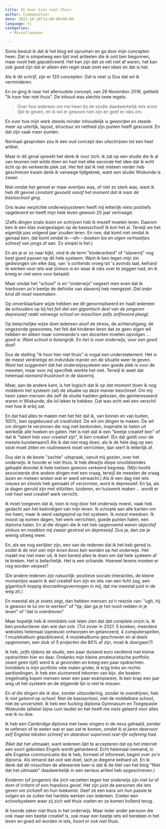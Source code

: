 ```yaml
---
title: Ik hoor hier niet thuis
author: tiamopastoor
date: 2021-10-18T14:00:00+00:00
language: nl
categories:
  - Miscellaneous

---
```

Soms besluit ik dat ik het blog wil opruimen en ga door mijn concepten heen. Dat is simpelweg een lijst met artikelen die ik ooit ben begonnen, maar nooit heb gepubliceerd. Het kan zijn dat ze nét niet af waren, het kan ook goed zijn dat er alleen één regel staat (met een idee) en dat is het.

Als ik dit schrijf, zijn er 120 concepten. Dat is veel :p Dus dat wil ik verminderen.

En zo ging ik naar het alleroudste concept, van _26 November 2016_, getiteld "Ik hoor hier niet thuis". De inhoud was slechts twee regels:

> Over hoe iedereen om me heen bij de studie daadwerkelijk iets erom lijkt te geven, en ik wil er gewoon niet zijn en geef er niks om.

En over hoe mijn werk steeds minder inhoudelijk is geworden en steeds meer op uiterlijk, layout, structuur en netheid zijn punten heeft gescoord. En dat zijn vaak meer punten.

Normaal gesproken zou ik een oud concept dan uitschrijven tot een heel artikel. 

Maar in dit geval spreekt het denk ik voor zich: ik zat op een studie die ik al van tevoren niet wilde doen en had met elke seconde het idee dat ik echt écht op de verkeerde plek zat. Het feit dat ik niet meteen verder heb geschreven kwam denk ik vanwege tijdgebrek, want een studie Wiskunde is zwaar. 

Niet omdat het gevoel er maar eventjes was, of niet zo sterk was, want ik heb dit gevoel _constant gevoeld vanaf het moment dat ik naar de basisschool ging_.

Ons leuke verplichte onderwijsyssteem heeft mij letterlijk niets positiefs opgeleverd en heeft mijn hele leven gewoon 20 jaar vertraagd. 

(Zelfs dingen zoals _lezen en schrijven_ heb ik mezelf moeten leren. Daarom ben ik een klas overgeslagen op de basisschool! Ik kon het al. Terwijl we het eigenlijk pas volgend jaar zouden leren. En nee, dat komt niet omdat ik geniaal ben, dat komt omdat ik---eh---_boeken las_ en _eigen verhaaltjes schreef_ van jongs af aan. Zo simpel is het.)

En als je er zo naar kijkt, vind ik de term "kinderarbeid" of "slavernij" nog best goed passen op dit hele systeem. Want ik ben tegen mijn zin gedwongen om elke dag, van 's ochtends vroeg tot 's avonds laat, keihard te werken voor iets wat zinloos is en waar ik niks over te zeggen had, en ik kreeg er niet eens voor betaald. 

Maar omdat het "school" is en "onderwijs" negeert men even dat ik hierboven zo'n beetje de definitie van slavernij heb neergezet. _Dat ieder kind dit moet_ _meemaken_. 

Op onverklaarbare wijze hebben we dit genormaliseerd en haalt iedereen de schouders op bij _het feit dat een gigantisch deel van de jongeren depressief raakt vanwege school en misschien zelfs zelfmoord pleegt_. 

Op belachelijke wijze doet iedereen alsof de stress, de achteruitgang, de ongezonde gewoontes, het feit dat kinderen leren dat ze geen eigen wil hebben en alleen maar commando's van docenten moeten opvolgen ... _goed is_. Want _school is belangrijk_. En _het is voor onderwijs, voor een goed doel_!

Dus de stelling "ik hoor hier niet thuis" is nogal een understatement. Het is de meest verdrietige en individule manier om de situatie weer te geven. Want het suggereert dat het onderwijssysteem een goede plek is voor de meesten, maar voor _mij_ specifiek werkte het niet. Terwijl ik weet dat helemaal _niemand_ thuishoort in de slavernij.

Maar, aan de andere kant, is het logisch dat ik _op dat moment_ (toen ik nog middenin het systeem zat) de situatie op deze manier beschreef. Om mij heen zaten mensen die zelf de studie hadden gekozen, die geïnteresseerd waren in Wiskunde, die lol leken te hebben. Dat was echt wel een verschil met hoe ik erbij zat.

En dat had alles te maken met het feit dat ik, van binnen en van buiten, 100%, ben opgebouwd uit _creativiteit_. De wil om dingen te maken. De wil om dingen te verzinnen die nog niet bestonden, inspiratie te halen uit werkelijk alle hoeken en gaten. Het is niet dat ik een "beetje creatief ben" of dat ik "talent heb voor creatief zijn", ik _ben_ creatief. (En dat geldt voor de meeste kunstenaars!) Als ik dat niet mag doen, als ik de hele dag op een stoel moet zitten en routinewerk moet verrichten, dan sterf ik letterlijk af.

Dus dat is de beste "zachte" uitspraak, vanuit mij gezien, over het onderwijs: ik hoorde er niet thuis. Ik heb dikwijls diepe onvoldoendes gehaald doordat ik hele toetsen gewoon verkeerd begreep. (Mijn hoofd associeerde drie andere dingen met een vraag, terwijl de meesten de vraag lazen en meteen wisten wat er werd verwacht.) Als ik een dag niet iets nieuws en zinvols heb gemaakt of verzonnen, word ik depressief. En tja, als je dagen gevuld zijn met stilzitten, luisteren, en huiswerk maken ... wordt er niet heel veel creatief werk verricht.

Ik moet toegeven dat ik, toen ik nog door het onderwijs moest, vaak heb gedacht aan het beëindigen van mijn leven. Ik schopte aan alle kanten om me heen, maar ik werd vastgepind op het systeem. Ik _moest_ meedoen. Ik _moest_ op komen dagen, het werk verrichten, goede punten halen, een diploma halen. En al die dingen die ik net heb opgenoemd _waren objectief zinloos_ en _maakten mij zwaar gestrest en depressief._ Dus ja, dan zie je weinig uitweg meer.

En, als we nog eerlijker zijn, een van de redenen dat ik het heb gered is: _zodat ik de rest van mijn leven boos kan worden op het onderwijs_. Het maakt me niet meer uit, ik ben bereid alles te doen om dat hele systeem af te breken. Het is belachelijk. Het is een schande. Hoeveel levens moeten er nog worden verpest? 

(De andere redenen zijn natuurlijk: positieve sociale interacties, de kleine momentjes waarin ik _wel_ creatief kon zijn en iets van een licht zag, een gigantisch koppig doorzettingsvermogen in mij, dat me meestal juist in de weg zit.)

En meestal als je zoiets zegt, dan hebben mensen zo'n reactie van: "ugh, hij is gewoon te lui om te werken" of "tja, dan ga je het nooit redden in je leven" of "dat is overdreven"

Maar hopelijk heb ik inmiddels ook laten zien dat dat complete onzin is. Ik ben productiever dan wie dan ook. (Tot zover in 2021: 5 boeken, meerdere websites helemaal (opnieuw) ontworpen en gelanceerd, 4 computerspellen, 1 muziekalbum gepubliceerd, 4 muziekalbums geschreven en al deels opgenomen, een stuk of 5 projecten die 80% af zijn, moet ik doorgaan?)

Ik heb, _zelfs tijdens de studie_, een paar duizend euro verdiend met kleine opdrachten hier en daar. Ondanks mijn kleine amateuristische portfolio (want geen tijd!) werd ik al gevonden en kreeg een paar opdrachten. Inmiddels is mijn portfolio vele malen groter, ik krijg links en rechts aanbiedingen, ik heb een sluimerend inkomen van bijv. die boeken (regelmatig kopen mensen weer een paar examplaren). Ik ben krap een jaar weg uit het systeem en de stijgende lijn is niet te missen.

En _al die dingen die ik doe_, zonder uitzondering, zonder te overdrijven, heb ik _niet geleerd op school._ Niet de basisschool, niet de middelbare school, niet de universiteit. Ik heb een fucking diploma Gymnasium en Toegepaste Wiskunde (allebei bijna cum laude) en het heeft me _niets_ geleerd voor alles wat ik nu doe. 

Ik heb een Cambridge diploma met twee vingers in de neus gehaald, zonder te oefenen of te weten wat er aan zat te komen, _omdat ik al jaren daarvoor zelf Engelse teksten schreef en daardoor superveel real-life oefening had_. 

(Niet dat het uitmaakt, want iedereen lijkt te accepteren dat op het internet een soort gebroken Engels wordt gehanteerd. Echt helemaal niemand, in alle Engelse communicatie die ik heb, formeel of informeel, begint over zo'n diploma. Als iemand dat ooit wel doet, lach je diegene keihard uit. En ik denk dat dit misschien de allereerste keer is dat ik de titel van het blog "Niet dat het uitmaakt" daadwerkelijk in een serieus artikel heb opgeschreven.)

Kinderen (of jongeren) die zich verzetten tegen het onderwijs zijn niet _lui_ of _dom_ of _irritant_ of _een hopeloos geval_. Het zijn juist de personen die iets geven om zichzelf en hun toekomst. Geef ze een kans om hun passie te volgen en ze zullen het hardste werken van iedereen. Creëer een schoolsysteem waar zij zich wél thuis voelen en ze komen hollend terug.

_Ik_ hoorde zeker niet thuis in het onderwijs. Maar ieder ander persoon die ook maar een beetje creatief is, ook maar een beetje iets wil bereiken in het leven en goed wil worden in iets, _hoort er ook niet thuis_.